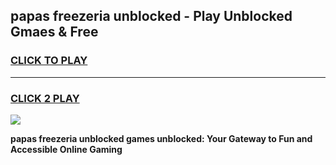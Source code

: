 
## papas freezeria unblocked - Play Unblocked Gmaes & Free
<h3>
<a href="https://premium.freeplayer.one?title=papas_freezeria_unblocked&ref=20F">CLICK TO PLAY</a></h3>
<hr>

<h3>
<a href="https://premium.freeplayer.one?title=papas_freezeria_unblocked&ref=20F">CLICK 2 PLAY</a>
  
</h3>

<a href="https://premium.freeplayer.one?title=papas_freezeria_unblocked&ref=20F/"><img src="https://clearcache.store/games.png"></a>


**papas freezeria unblocked games unblocked: Your Gateway to Fun and Accessible Online Gaming**
